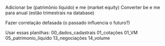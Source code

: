 Adicionar be (patrimônio líquido) e me (market equity)
Converter be e me para anual (estão trimestrais na database)

Fazer correlação defasada (o passado influencia o futuro?)

Usar essas planilhas:
00_dados_cadastrais
01_cotações
01_VM
05_patrimonio_liquido
13_negociações
14_volume
